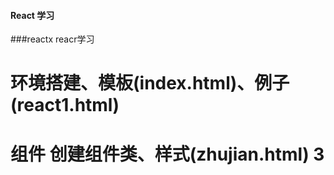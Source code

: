 #### React 学习

###reactx reacr学习
# 环境搭建、模板(index.html)、例子(react1.html) 
# 组件 创建组件类、样式(zhujian.html) 3